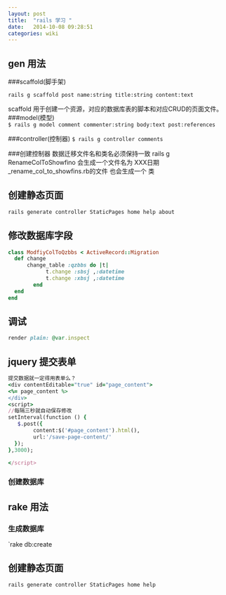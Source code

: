 ```yaml
---
layout: post
title:  "rails 学习 "
date:   2014-10-08 09:28:51
categories: wiki
---
```


## gen 用法
###scaffold(脚手架)
```rails
rails g scaffold post name:string title:string content:text
```

  scaffold 用于创建一个资源，对应的数据库表的脚本和对应CRUD的页面文件。
###model(模型)
`$ rails g model comment commenter:string body:text post:references`

###controller(控制器)
`$ rails g controller comments`

###创建控制器
数据迁移文件名和类名必须保持一致
rails g RenameColToShowfino 
会生成一个文件名为 XXX日期_rename_col_to_showfins.rb的文件
也会生成一个 类 
## 创建静态页面 

~~~~~~~~html  
rails generate controller StaticPages home help about 
~~~~~~~~


## 修改数据库字段
~~~~~~~~ruby  
class ModfiyColToQzbbs < ActiveRecord::Migration
  def change
      change_table :qzbbs do |t|      
            t.change :sbsj ,:datetime
            t.change :xbsj ,:datetime
        end
  end
end 
~~~~~~~~

## 调试
~~~~~~~~ruby  
render plain: @var.inspect 
~~~~~~~~

## jquery 提交表单
~~~~~~~~ruby  
提交数据就一定得用表单么？
<div contentEditable="true" id="page_content">
<%= page_content %>
</div>
<script>
//每隔三秒就自动保存修改
setInterval(function () {
   $.post({
        content:$('#page_content').html(),
        url:'/save-page-content/'
  });
},3000);

</script> 
~~~~~~~~
### 创建数据库

## rake 用法
### 生成数据库
`rake db:create

## 创建静态页面 
~~~~~~~~shell  
rails generate controller StaticPages home help      
~~~~~~~~

